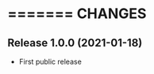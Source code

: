 =======
CHANGES
=======


Release 1.0.0 (2021-01-18)
--------------------------

* First public release
